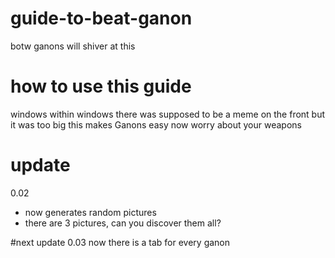 # guide-to-beat-ganon
botw ganons will shiver at this


# how to use this guide
windows within windows
there was supposed to be a meme on the front but it was too big
this makes Ganons easy
now worry about your weapons


# update
0.02 
- now generates random pictures
- there are 3 pictures, can you discover them all?


#next update
0.03
now there is a tab for every ganon

